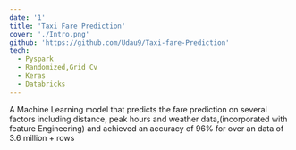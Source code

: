 ```yaml
---
date: '1'
title: 'Taxi Fare Prediction'
cover: './Intro.png'
github: 'https://github.com/Udau9/Taxi-fare-Prediction'
tech:
  - Pyspark
  - Randomized,Grid Cv
  - Keras
  - Databricks
---
```


A Machine Learning model that predicts the fare prediction on several factors including distance, peak hours and weather data,(incorporated with feature Engineering) and achieved an accuracy of 96%
for over an data of 3.6 million + rows

